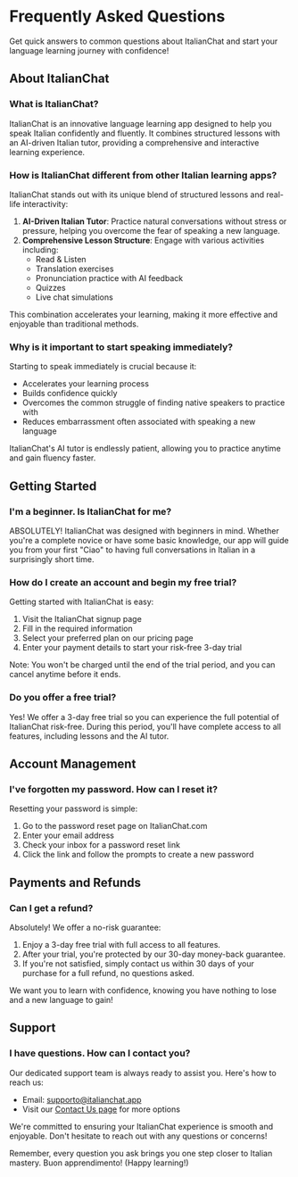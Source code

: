 # Frequently Asked Questions

Get quick answers to common questions about ItalianChat and start your language learning journey with confidence!

<!-- ![ItalianChat FAQ Header](placeholder_faq_header_image.jpg) -->

## About ItalianChat

### What is ItalianChat?

ItalianChat is an innovative language learning app designed to help you speak Italian confidently and fluently. It combines structured lessons with an AI-driven Italian tutor, providing a comprehensive and interactive learning experience.

### How is ItalianChat different from other Italian learning apps?

ItalianChat stands out with its unique blend of structured lessons and real-life interactivity:

1. **AI-Driven Italian Tutor**: Practice natural conversations without stress or pressure, helping you overcome the fear of speaking a new language.
2. **Comprehensive Lesson Structure**: Engage with various activities including:
   - Read & Listen
   - Translation exercises
   - Pronunciation practice with AI feedback
   - Quizzes
   - Live chat simulations

This combination accelerates your learning, making it more effective and enjoyable than traditional methods.

### Why is it important to start speaking immediately?

Starting to speak immediately is crucial because it:

- Accelerates your learning process
- Builds confidence quickly
- Overcomes the common struggle of finding native speakers to practice with
- Reduces embarrassment often associated with speaking a new language

ItalianChat's AI tutor is endlessly patient, allowing you to practice anytime and gain fluency faster.

## Getting Started

### I'm a beginner. Is ItalianChat for me?

ABSOLUTELY! ItalianChat was designed with beginners in mind. Whether you're a complete novice or have some basic knowledge, our app will guide you from your first "Ciao" to having full conversations in Italian in a surprisingly short time.

### How do I create an account and begin my free trial?

Getting started with ItalianChat is easy:

1. Visit the ItalianChat signup page
2. Fill in the required information
3. Select your preferred plan on our pricing page
4. Enter your payment details to start your risk-free 3-day trial

<!-- ![Signup Process Flowchart](placeholder_signup_flowchart.jpg) -->

Note: You won't be charged until the end of the trial period, and you can cancel anytime before it ends.

### Do you offer a free trial?

Yes! We offer a 3-day free trial so you can experience the full potential of ItalianChat risk-free. During this period, you'll have complete access to all features, including lessons and the AI tutor.

## Account Management

### I've forgotten my password. How can I reset it?

Resetting your password is simple:

1. Go to the password reset page on ItalianChat.com
2. Enter your email address
3. Check your inbox for a password reset link
4. Click the link and follow the prompts to create a new password

## Payments and Refunds

### Can I get a refund?

Absolutely! We offer a no-risk guarantee:

1. Enjoy a 3-day free trial with full access to all features.
2. After your trial, you're protected by our 30-day money-back guarantee.
3. If you're not satisfied, simply contact us within 30 days of your purchase for a full refund, no questions asked.

We want you to learn with confidence, knowing you have nothing to lose and a new language to gain!

## Support

### I have questions. How can I contact you?

Our dedicated support team is always ready to assist you. Here's how to reach us:

- Email: supporto@italianchat.app
- Visit our [Contact Us page](https://www.learnitalianpod.com/contact/) for more options

<!-- ![Contact Information and Support Team](placeholder_support_team_image.jpg) -->

We're committed to ensuring your ItalianChat experience is smooth and enjoyable. Don't hesitate to reach out with any questions or concerns!

Remember, every question you ask brings you one step closer to Italian mastery. Buon apprendimento! (Happy learning!)
